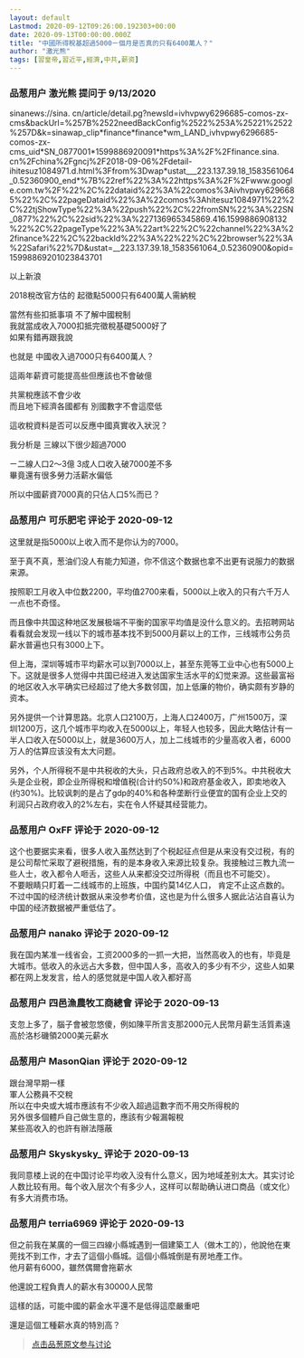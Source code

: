 ```yaml
---
layout: default
Lastmod: 2020-09-12T09:26:00.192303+00:00
date: 2020-09-13T00:00:00.000Z
title: "中國所得稅基超過5000ㄧ個月是否真的只有6400萬人？"
author: "激光熊"
tags: [習皇帝,習近平,經濟,中共,薪资]
---
```



### 品葱用户 **激光熊** 提问于 9/13/2020
    
sinanews://sina. cn/article/detail.pg?newsId=ivhvpwy6296685-comos-zx-cms&backUrl=%257B%2522needBackConfig%2522%253A%25221%2522%257D&k=sinawap\_clip\*finance\*finance\*wm\_LAND\_ivhvpwy6296685-comos-zx-cms\_uid\*SN\_0877001\*1599886920091\*https%3A%2F%2Ffinance.sina. cn%2Fchina%2Fgncj%2F2018-09-06%2Fdetail-ihitesuz1084971.d.html%3Ffrom%3Dwap\*ustat\_\_\_223.137.39.18\_1583561064\_0.52360900\_end\*%7B%22ref%22%3A%22https%3A%2F%2Fwww.google.com.tw%2F%22%2C%22dataid%22%3A%22comos%3Aivhvpwy6296685%22%2C%22pageDataid%22%3A%22comos%3Ahitesuz1084971%22%2C%22tjShowType%22%3A%22push%22%2C%22fromSN%22%3A%22SN\_0877%22%2C%22sid%22%3A%227136965345869.416.1599886908132%22%2C%22pageType%22%3A%22art%22%2C%22channel%22%3A%22finance%22%2C%22backId%22%3A%22%22%2C%22browser%22%3A%22Safari%22%7D&ustat=\_\_223.137.39.18\_1583561064\_0.52360900&opid=15998869201023843701  
  
以上新浪  
  
2018稅改官方估的 起徵點5000只有6400萬人需納稅  
  
當然有些扣抵事項 不了解中國稅制  
我就當成收入7000扣抵完徵稅基礎5000好了  
如果有錯再跟我說  
  
也就是 中國收入過7000只有6400萬人？  
  
這兩年薪資可能提高些但應該也不會破億  
  
共黨稅應該不會少收   
而且地下經濟各國都有 別國數字不會這麼低  
  
這收稅資料是否可以反應中國真實收入狀況？  
  
我分析是 三線以下很少超過7000  
  
ㄧ二線人口2～3億 3成人口收入破7000差不多  
畢竟還有很多勞力活薪水偏低  
  
所以中國薪資7000真的只佔人口5%而已？
    
                

### 品葱用户 **可乐肥宅** 评论于 2020-09-12
        
这里就是指5000以上收入而不是你认为的7000。  
  
至于真不真，葱油们没人有能力知道，你不信这个数据也拿不出更有说服力的数据来源。  
  
按照职工月收入中位数2200，平均值2700来看，5000以上收入的只有六千万人一点也不奇怪。  
  
而且像中共国这种地区发展极端不平衡的国家平均值是没什么意义的。去招聘网站看看就会发现一线以下的城市基本找不到5000月薪以上的工作，三线城市公务员薪水普遍也只有3000上下。  
  
但上海，深圳等城市平均薪水可以到7000以上，甚至东莞等工业中心也有5000上下。这就是很多人觉得中共国已经进入发达国家生活水平的幻觉来源。这些最富裕的地区收入水平确实已经超过了绝大多数邻国，加上低廉的物价，确实颇有岁静的资本。  
  
另外提供一个计算思路。北京人口2100万，上海人口2400万，广州1500万，深圳1200万，这几个城市平均收入在5000以上，年轻人也较多，因此大略估计有一半人口收入在5000以上，就是3600万人，加上二线城市的少量高收入者，6000万人的估算应该没有太大问题。  
  
另外，个人所得税不是中共税收的大头，只占政府总收入的不到5%。中共税收大头是企业税，即企业所得税和增值税(合计约50%)和政府基金收入，即卖地收入(约30%)。比较讽刺的是占了gdp的40%和各种垄断行业便宜的国有企业上交的利润只占政府收入的2%左右，实在令人怀疑其经营能力。
        
                

### 品葱用户 **OxFF** 评论于 2020-09-12
        
这个也要据实来看，很多人收入虽然达到了个税起征点但是从来没有交过税，有的是公司帮忙采取了避税措施，有的是本身收入来源比较复杂。我接触过三教九流一些人士，收入都令人咂舌，这些人从来都没交过所得税（而且也不可能交）。  
不要眼睛只盯着一二线城市的上班族，中国约莫14亿人口， 肯定不止这点数的。不过中国的经济统计数据从来没参考价值，这也是为什么很多人据此沾沾自喜认为中国的经济数据被严重低估了。
        
                

### 品葱用户 **nanako** 评论于 2020-09-12
        
我在国内某准一线省会，工资2000多的一抓一大把，当然高收入的也有，毕竟是大城市。低收入的永远占大多数，但中国人多，高收入的多少有不少，这些人如果都在网上发发言，给人的感觉就是中国人收入都好高
        
                

### 品葱用户 **四邑漁農牧工商總會** 评论于 2020-09-13
        
支忽上多了，腦子會被忽悠傻，例如陳平所言支那2000元人民幣月薪生活質素遠高於洛杉磯領2000美元薪水
        
                

### 品葱用户 **MasonQian** 评论于 2020-09-12
        
跟台灣早期一樣  
軍人公務員不交稅  
所以在中央或大城市應該有不少收入超過這數字而不用交所得稅的  
另外很多個體戶自己做生意的，應該有少報漏報稅  
某些高收入的也許有辦法隱蔽
        
                

### 品葱用户 **Skyskysky_** 评论于 2020-09-13
        
我同意楼上说的在中国讨论平均收入没有什么意义，因为地域差别太大。其实讨论人数比较有用。每个收入层次个有多少人，这样可以帮助确认进口商品（或文化）有多大消费市场。
        
                

### 品葱用户 **terria6969** 评论于 2020-09-13
        
但之前我在某廣的一個三四線小縣城遇到一個建築工人（做木工的），他說他在東莞找不到工作，才去了這個小縣城。這個小縣城倒是有房地產工作。  
他月薪有6000，雖然偶爾會拖薪水  
  
他還說工程負責人的薪水有30000人民幣  
  
這樣的話，可能中國的薪金水平還不是低得這麼嚴重吧  
  
還是這個工種薪水真的特別高？
        
                





> [点击品葱原文参与讨论](https://pincong.rocks/question/30897)

